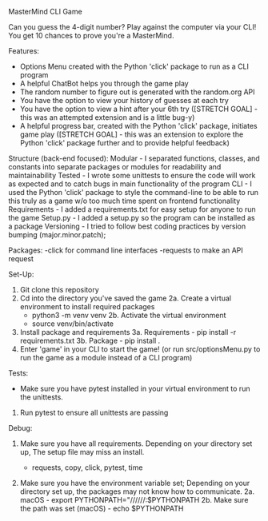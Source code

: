 MasterMind CLI Game

Can you guess the 4-digit number? Play against the computer via your CLI! You get 10 chances to prove you're a MasterMind. 

Features:
- Options Menu created with the Python 'click' package to run as a CLI program
- A helpful ChatBot helps you through the game play
- The random number to figure out is generated with the random.org API 
- You have the option to view your history of guesses at each try 
- You have the option to view a hint after your 6th try ([STRETCH GOAL] - this was an attempted extension and is a little bug-y)
- A helpful progress bar, created with the Python 'click' package, initiates game play ([STRETCH GOAL] - this was an extension to explore the Python 'click' package further and to provide helpful feedback)

Structure (back-end focused):
Modular - I separated functions, classes, and constants into separate packages or modules for readability and maintainability
Tested  - I wrote some unittests to ensure the code will work as expected and to catch bugs in main functionality of the program
CLI     - I used the Python 'click' package to style the command-line to be able to run this truly as a game w/o too much time spent on frontend functionality
Requirements - I added a requirements.txt for easy setup for anyone to run the game
Setup.py   - I added a setup.py so the program can be installed as a package 
Versioning - I tried to follow best coding practices by version bumping (major.minor.patch); 



Packages:
-click for command line interfaces
-requests to make an API request

Set-Up:

1. Git clone this repository
2. Cd into the directory you've saved the game
  2a. Create a virtual environment to install required packages
      - python3 -m venv venv
  2b. Activate the virtual environment
      - source venv/bin/activate
3. Install package and requirements
   3a. Requirements
       - pip install -r requirements.txt
   3b. Package
       - pip install .
4. Enter 'game' in your CLI to start the game! (or run src/optionsMenu.py to run the game as a module instead of a CLI program)


Tests:
   - Make sure you have pytest installed in your virtual environment to run the unittests.
 1. Run pytest to ensure all unittests are passing



Debug:

1. Make sure you have all requirements. Depending on your directory set up, The setup file may miss an install. 
   - requests, copy, click, pytest, time
   
2. Make sure you have the environment variable set; Depending on your directory set up, the packages may not know how to communicate.
   2a. macOS
       - export PYTHONPATH="/<path>/<to>/<your>/<directory>/<for>/<mastermindgame>:$PYTHONPATH
   2b. Make sure the path was set (macOS)
       - echo $PYTHONPATH
       
       
   


